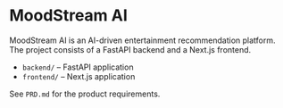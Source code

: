 # MoodStream AI

MoodStream AI is an AI-driven entertainment recommendation platform. The project consists of a FastAPI backend and a Next.js frontend.

- `backend/` – FastAPI application
- `frontend/` – Next.js application

See `PRD.md` for the product requirements.
